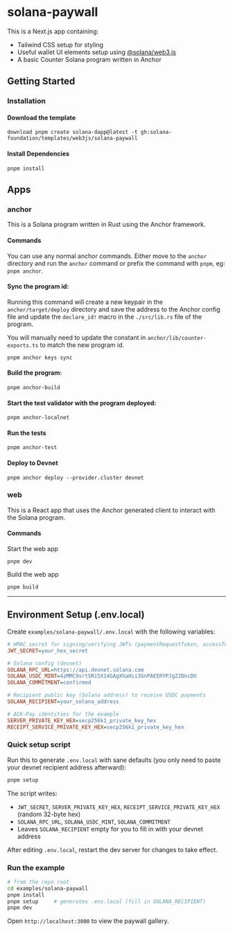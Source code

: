 # solana-paywall

This is a Next.js app containing:

- Tailwind CSS setup for styling
- Useful wallet UI elements setup using [@solana/web3.js](https://www.npmjs.com/package/@solana/web3.js)
- A basic Counter Solana program written in Anchor

## Getting Started

### Installation

#### Download the template

```shell
download pnpm create solana-dapp@latest -t gh:solana-foundation/templates/web3js/solana-paywall
```

#### Install Dependencies

```shell
pnpm install
```

## Apps

### anchor

This is a Solana program written in Rust using the Anchor framework.

#### Commands

You can use any normal anchor commands. Either move to the `anchor` directory and run the `anchor` command or prefix the
command with `pnpm`, eg: `pnpm anchor`.

#### Sync the program id:

Running this command will create a new keypair in the `anchor/target/deploy` directory and save the address to the
Anchor config file and update the `declare_id!` macro in the `./src/lib.rs` file of the program.

You will manually need to update the constant in `anchor/lib/counter-exports.ts` to match the new program id.

```shell
pnpm anchor keys sync
```

#### Build the program:

```shell
pnpm anchor-build
```

#### Start the test validator with the program deployed:

```shell
pnpm anchor-localnet
```

#### Run the tests

```shell
pnpm anchor-test
```

#### Deploy to Devnet

```shell
pnpm anchor deploy --provider.cluster devnet
```

### web

This is a React app that uses the Anchor generated client to interact with the Solana program.

#### Commands

Start the web app

```shell
pnpm dev
```

Build the web app

```shell
pnpm build
```

---

## Environment Setup (.env.local)

Create `examples/solana-paywall/.env.local` with the following variables:

```ini
# HMAC secret for signing/verifying JWTs (paymentRequestToken, accessToken)
JWT_SECRET=your_hex_secret

# Solana config (devnet)
SOLANA_RPC_URL=https://api.devnet.solana.com
SOLANA_USDC_MINT=4zMMC9srt5Ri5X14GAgXhaHii3GnPAEERYPJgZJDncDU
SOLANA_COMMITMENT=confirmed

# Recipient public key (Solana address) to receive USDC payments
SOLANA_RECIPIENT=your_solana_address

# ACK-Pay identities for the example
SERVER_PRIVATE_KEY_HEX=secp256k1_private_key_hex
RECEIPT_SERVICE_PRIVATE_KEY_HEX=secp256k1_private_key_hex
```

### Quick setup script

Run this to generate `.env.local` with sane defaults (you only need to paste your devnet recipient address afterward):

```bash
pnpm setup
```

The script writes:

- `JWT_SECRET`, `SERVER_PRIVATE_KEY_HEX`, `RECEIPT_SERVICE_PRIVATE_KEY_HEX` (random 32-byte hex)
- `SOLANA_RPC_URL`, `SOLANA_USDC_MINT`, `SOLANA_COMMITMENT`
- Leaves `SOLANA_RECIPIENT` empty for you to fill in with your devnet address

After editing `.env.local`, restart the dev server for changes to take effect.

### Run the example

```bash
# from the repo root
cd examples/solana-paywall
pnpm install
pnpm setup     # generates .env.local (fill in SOLANA_RECIPIENT)
pnpm dev
```

Open `http://localhost:3000` to view the paywall gallery.
